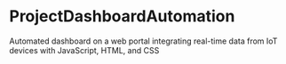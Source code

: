 # ProjectDashboardAutomation
Automated dashboard on a web portal integrating real-time data from IoT devices with JavaScript, HTML, and CSS
